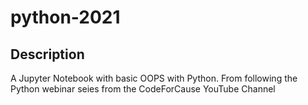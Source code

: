 # python-2021
## Description
A Jupyter Notebook with basic OOPS with Python. From following the Python webinar seies from the CodeForCause YouTube Channel
